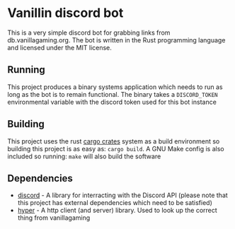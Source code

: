 # Vanillin discord bot

This is a very simple discord bot for grabbing links from db.vanillagaming.org.
The bot is written in the Rust programming language and licensed under the MIT license.


## Running

This project produces a binary systems application which needs to run as long as the
bot is to remain functional. The binary takes a `DISCORD_TOKEN` environmental variable with the
discord token used for this bot instance


## Building

This project uses the rust [cargo crates](https://crates.io/) system as a build
environment so building this project is as easy as: `cargo build`. A GNU Make config
is also included so running: `make` will also build the software

## Dependencies

 - [discord](https://crates.io/crates/discord) - A library for interracting with the Discord API (please note that this project has external dependencies which need to be satisfied)
 - [hyper](https://crates.io/crates/hyper)     - A http client (and server) library. Used to look up the correct thing from vanillagaming
